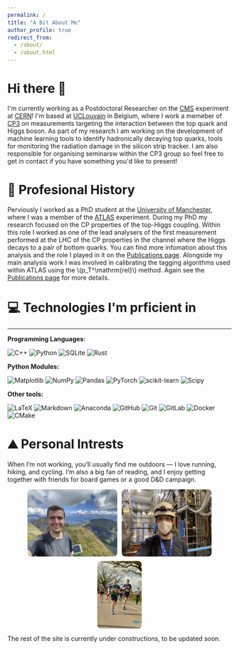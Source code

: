 ```yaml
---
permalink: /
title: "A Bit About Me"
author_profile: true
redirect_from: 
  - /about/
  - /about.html
---
```


Hi there 👋
======
I'm currently working as a Postdoctoral Researcher on the [CMS](https://cms.cern) experiment at [CERN](https://home.cern)! I'm based at [UCLouvain](https://www.uclouvain.be/en) in Belgium, where I work a memeber of [CP3](https://cp3.irmp.ucl.ac.be/public/member/814/en) on measurements targeting the interaction between the top quark and Higgs boson. As part of my research I am working on the development of machine learning tools to identify hadronically decaying top quarks, tools for monitoring the radiation damage in the silicon strip tracker. I am also responsible for organising seminarsw within the CP3 group so feel free to get in contact if you have something you'd like to present! 

:briefcase: Profesional History
======
Perviously I worked as a PhD student at the [University of Manchester](https://www.hep.manchester.ac.uk), where I was a member of the [ATLAS](https://atlas.cern) experiment. During my PhD my research focused on the CP properties of the top-Higgs coupling. Within this role I worked as one of the lead analysers of the first measurement performed at the LHC of the CP properties in the channel where the Higgs decays to a pair of bottom quarks. You can find more infomation about this analysis and the role I played in it on the [Publications page](https://zaklawrence.github.io/Zak-Lawrence.github.io/publications/). Alongside my main analysis work I was involved in calibrating the tagging algorithms used within ATLAS using the \\(p_T^\mathrm{rel}\\) method. Again see the [Publications page](https://zaklawrence.github.io/Zak-Lawrence.github.io/publications/) for more details. 

:computer: Technologies I'm prficient in
======
---
**Programming Languages**: 

![C++](https://img.shields.io/badge/c++-%2300599C.svg?style=for-the-badge&logo=c%2B%2B&logoColor=white) ![Python](https://img.shields.io/badge/python-3670A0?style=for-the-badge&logo=python&logoColor=ffdd54) ![SQLite](https://img.shields.io/badge/sqlite-%2307405e.svg?style=for-the-badge&logo=sqlite&logoColor=white) ![Rust](https://img.shields.io/badge/rust-%23000000.svg?style=for-the-badge&logo=rust&logoColor=white) 

**Python Modules:**

![Matplotlib](https://img.shields.io/badge/Matplotlib-%23ffffff.svg?style=for-the-badge&logo=Matplotlib&logoColor=black) ![NumPy](https://img.shields.io/badge/numpy-%23013243.svg?style=for-the-badge&logo=numpy&logoColor=white) ![Pandas](https://img.shields.io/badge/pandas-%23150458.svg?style=for-the-badge&logo=pandas&logoColor=white) ![PyTorch](https://img.shields.io/badge/PyTorch-%23EE4C2C.svg?style=for-the-badge&logo=PyTorch&logoColor=white) ![scikit-learn](https://img.shields.io/badge/scikit--learn-%23F7931E.svg?style=for-the-badge&logo=scikit-learn&logoColor=white) ![Scipy](https://img.shields.io/badge/SciPy-%230C55A5.svg?style=for-the-badge&logo=scipy&logoColor=%white)

**Other tools:**

![LaTeX](https://img.shields.io/badge/latex-%23008080.svg?style=for-the-badge&logo=latex&logoColor=white) ![Markdown](https://img.shields.io/badge/markdown-%23000000.svg?style=for-the-badge&logo=markdown&logoColor=white)  ![Anaconda](https://img.shields.io/badge/Anaconda-%2344A833.svg?style=for-the-badge&logo=anaconda&logoColor=white) ![GitHub](https://img.shields.io/badge/github-%23121011.svg?style=for-the-badge&logo=github&logoColor=white) ![Git](https://img.shields.io/badge/git-%23F05033.svg?style=for-the-badge&logo=git&logoColor=white) ![GitLab](https://img.shields.io/badge/gitlab-%23181717.svg?style=for-the-badge&logo=gitlab&logoColor=white) ![Docker](https://img.shields.io/badge/docker-%230db7ed.svg?style=for-the-badge&logo=docker&logoColor=white) ![CMake](https://img.shields.io/badge/CMake-%23008FBA.svg?style=for-the-badge&logo=cmake&logoColor=white)


:mountain: Personal Intrests
======
When I’m not working, you’ll usually find me outdoors — I love running, hiking, and cycling. I’m also a big fan of reading, and I enjoy getting together with friends for board games or a good D&D campaign.

<div style="display: flex; justify-content: center; gap: 10px; flex-wrap: wrap;">
  <img src="images/IMG_6024.jpg" alt="Image hiking" style="max-width: 40%; height: auto; border-radius: 8px;" />
  <img src="images/IMG_3174.jpg" alt="Image ATLAS" style="max-width: 40%; height: auto; border-radius: 8px;" />
  <img src="images/IMG_8825.JPG" alt="Image Running" style="max-width: 20%; height: auto; border-radius: 8px;" />
</div>

The rest of the site is currently under constructions, to be updated soon. 
